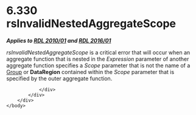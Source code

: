 <html dir="LTR" xmlns:mshelp="http://msdn.microsoft.com/mshelp" xmlns:ddue="http://ddue.schemas.microsoft.com/authoring/2003/5" xmlns:xlink="http://www.w3.org/1999/xlink" xmlns:tool="http://www.microsoft.com/tooltip">
    <head>
        <meta http-equiv="Content-Type" content="text/html; CHARSET=utf-8"></meta>
        <meta name="save" content="history"></meta>
        <title>6.330 rsInvalidNestedAggregateScope</title>
        <xml>
            <mshelp:toctitle title="6.330 rsInvalidNestedAggregateScope"></mshelp:toctitle>
            <mshelp:rltitle title="[MS-RDL]: rsInvalidNestedAggregateScope"></mshelp:rltitle>
            <mshelp:keyword index="A" term="66fc9422-7dc9-4f7e-a53d-8d0f75157ffb"></mshelp:keyword>
            <mshelp:attr name="DCSext.ContentType" value="open specification"></mshelp:attr>
            <mshelp:attr name="AssetID" value="66fc9422-7dc9-4f7e-a53d-8d0f75157ffb"></mshelp:attr>
            <mshelp:attr name="TopicType" value="kbRef"></mshelp:attr>
            <mshelp:attr name="DCSext.Title" value="[MS-RDL]: rsInvalidNestedAggregateScope" />
        </xml>
    </head>
    <body>
        <div id="header">
            <h1 class="heading">6.330 rsInvalidNestedAggregateScope</h1>
        </div>
        <div id="mainSection">
            <div id="mainBody">
                <div id="allHistory" class="saveHistory"></div>
                <div id="sectionSection0" class="section" name="collapseableSection">
                    

<p><b><i>Applies to </i></b><a href="3428e690-a348-4ec7-8a6a-8efb42d2cdee.html"><b><i>RDL 2010/01</i></b></a><b><i>
and </i></b><a href="52ce3983-2bfc-4e72-9359-42aaf5fe4509.html"><b><i>RDL 2016/01</i></b></a></p>

<p><i>rsInvalidNestedAggregateScope</i> is a critical error
that will occur when an aggregate function that is nested in the <i>Expression</i>
parameter of another aggregate function specifies a <i>Scope</i> parameter that
is not the name of a <a href="dbfff811-1be7-4e8b-a5d2-6cc522317fbe.html">Group</a>
or <b>DataRegion</b> contained within the <i>Scope</i> parameter that is
specified by the outer aggregate function.</p>


                </div>
            </div>
        </div>
    </body>
</html>